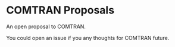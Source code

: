 # COMTRAN Proposals

An open proposal to COMTRAN.

You could open an issue if you any thoughts for COMTRAN future.
